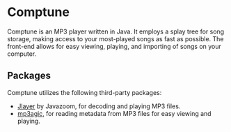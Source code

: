 Comptune
========

Comptune is an MP3 player written in Java. It employs a splay tree for song storage, making access to your most-played songs as fast as possible. The front-end allows for easy viewing, playing, and importing of songs on your computer.

Packages
--------

Comptune utilizes the following third-party packages:

- [Jlayer](http://www.javazoom.net/javalayer/javalayer.html) by Javazoom, for decoding and playing MP3 files.
- [mp3agic](https://github.com/mpatric/mp3agic), for reading metadata from MP3 files for easy viewing and playing.